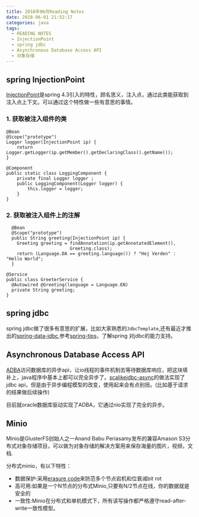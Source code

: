```yaml
---
title: 2018年06月Reading Notes
date: 2018-06-01 21:52:17
categories: java
tags:
  - READING NOTES
  - InjectionPoint
  - spring jdbc
  - Asynchronous Database Access API
  - 对象存储
---
```

	
## spring InjectionPoint

[InjectionPoint](https://docs.spring.io/spring/docs/current/javadoc-api/org/springframework/beans/factory/InjectionPoint.html)是spring 4.3引入的特性，顾名思义，注入点，通过此类能获取到注入点上下文。可以通过这个特性做一些有意思的事情。

### 1. 获取被注入组件的类

	@Bean
    @Scope("prototype")
    Logger logger(InjectionPoint ip) {
        return Logger.getLogger(ip.getMember().getDeclaringClass().getName());
    }

    @Component
    public static class LoggingComponent {
        private final Logger logger ;
        public LoggingComponent(Logger logger) {
            this.logger = logger;
        }
    }
    
### 2. 获取被注入组件上的注解

	  @Bean
	  @Scope("prototype")
	  public String greeting(InjectionPoint ip) {
	    Greeting greeting = findAnnotation(ip.getAnnotatedElement(),
	                        Greeting.class);
	    return (Language.DA == greeting.language()) ? "Hej Verden" : "Hello World";
	  }
  
	@Service
	public class GreeterService {
	  @Autowired @Greeting(language = Language.EN)
	  private String greeting;
	}
	

## spring jdbc

spring jdbc做了很多有意思的扩展，比如大家熟悉的`JdbcTemplate`,还有最近才推出的[spring-data-jdbc](https://projects.spring.io/spring-data-jdbc/),参考[spring-tips](https://github.com/spring-tips/jdbc/blob/master/src/main/java/com/example/jdbc/JdbcApplication.java)，了解spring 对jdbc的能力支持。

## Asynchronous Database Access API

[ADBA](https://blogs.oracle.com/java/jdbc-next:-a-new-asynchronous-api-for-connecting-to-a-database)访问数据库的异步api，让io线程的事件机制去等待数据库响应，把这块填补上，java程序中基本上都可以完全异步了。[scalikejdbc-async](https://github.com/scalikejdbc/scalikejdbc-async)的做法实现了jdbc api，但是由于异步编程模型的改变，使用起来会有点别扭。(比如基于请求的结果做后续操作)

目前就oracle数据库驱动实现了ADBA，它通过nio实现了完全的异步。

## Minio

Minio是GlusterFS创始人之一Anand Babu Periasamy发布的兼容Amason S3分布式对象存储项目，可以做为对象存储的解决方案用来保存海量的图片，视频，文档.

分布式minio，有以下特性：

* 数据保护:采用[erasure code](https://github.com/minio/minio/blob/master/docs/zh_CN/erasure/README.md)来防范多个节点宕机和位衰减bit rot
* 高可用:如果是一个N节点的分布式Minio,只要有N/2节点在线，你的数据就是安全的
* 一致性:Minio在分布式和单机模式下，所有读写操作都严格遵守read-after-write一致性模型。



